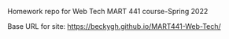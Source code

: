 Homework repo for Web Tech MART 441 course-Spring 2022

Base URL for site: https://beckygh.github.io/MART441-Web-Tech/